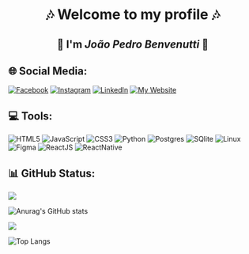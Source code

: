<div align="center"> 
  
 # 🎶 Welcome to my profile 🎶
  
 ## 🎸 I'm  ***João Pedro Benvenutti*** 🎸

</div>

## 🌐 Social Media:
[![Facebook](https://img.shields.io/badge/Facebook-%23000000.svg?logo=Facebook&logoColor=white)](https://facebook.com/joaopedro.benvenutti.5) 
[![Instagram](https://img.shields.io/badge/Instagram-%23000000.svg?logo=Instagram&logoColor=white)](https://instagram.com/joaobenvenutti_) 
[![LinkedIn](https://img.shields.io/badge/LinkedIn-%23000000.svg?logo=linkedin&logoColor=white)](https://linkedin.com/in/joao-benvenutti) [![My Website](https://img.shields.io/badge/My%20Website-%23000000.svg?logo=google-chrome&logoColor=white)](https://portfolio-git-main-joaopbcardosos-projects.vercel.app)

## 💻 Tools:
![HTML5](https://img.shields.io/badge/html5-%23000000.svg?style=for-the-badge&logo=html5&logoColor=white) ![JavaScript](https://img.shields.io/badge/javascript-%23000000.svg?style=for-the-badge&logo=javascript&logoColor=white) ![CSS3](https://img.shields.io/badge/css3-%23000000.svg?style=for-the-badge&logo=css3&logoColor=white) ![Python](https://img.shields.io/badge/python-%23000000.svg?style=for-the-badge&logo=python&logoColor=white) ![Postgres](https://img.shields.io/badge/postgres-%23000000.svg?style=for-the-badge&logo=postgresql&logoColor=white) ![SQlite](https://img.shields.io/badge/SQlite-%23000000.svg?style=for-the-badge&logo=SQlite&logoColor=white) ![Linux](https://img.shields.io/badge/Linux-%23000000.svg?style=for-the-badge&logo=Linux&logoColor=white) ![Figma](https://img.shields.io/badge/figma-%23000000.svg?style=for-the-badge&logo=figma&logoColor=white) ![ReactJS](https://img.shields.io/badge/react-%23000000.svg?style=for-the-badge&logo=react&logoColor=white) ![ReactNative](https://img.shields.io/badge/React%20Native-%23000000.svg?style=for-the-badge&logo=react&logoColor=white)

## 📊 GitHub Status:

![](https://github-readme-streak-stats.herokuapp.com/?user=Joaopbcardoso&theme=tokyonight&hide_border=false)

![Anurag's GitHub stats](https://github-readme-stats.vercel.app/api?username=Joaopbcardoso&show_icons=true&theme=tokyonight)

[![](https://visitcount.itsvg.in/api?id=Joaopbcardoso&icon=0&color=0)](https://visitcount.itsvg.in)

![Top Langs](https://github-readme-stats.vercel.app/api/top-langs/?username=Joaopbcardoso&langs_count=8)
